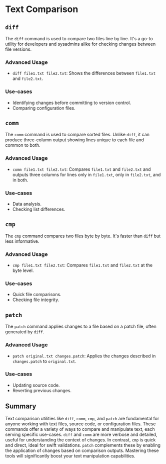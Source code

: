 # Text Comparison

## `diff`
The `diff` command is used to compare two files line by line. It's a go-to utility for developers and sysadmins alike for checking changes between file versions.

### Advanced Usage
- `diff file1.txt file2.txt`: Shows the differences between `file1.txt` and `file2.txt`.

### Use-cases
- Identifying changes before committing to version control.
- Comparing configuration files.

## `comm`
The `comm` command is used to compare sorted files. Unlike `diff`, it can produce three-column output showing lines unique to each file and common to both.

### Advanced Usage
- `comm file1.txt file2.txt`: Compares `file1.txt` and `file2.txt` and outputs three columns for lines only in `file1.txt`, only in `file2.txt`, and in both.

### Use-cases
- Data analysis.
- Checking list differences.

## `cmp`
The `cmp` command compares two files byte by byte. It's faster than `diff` but less informative.

### Advanced Usage
- `cmp file1.txt file2.txt`: Compares `file1.txt` and `file2.txt` at the byte level.

### Use-cases
- Quick file comparisons.
- Checking file integrity.

## `patch`
The `patch` command applies changes to a file based on a patch file, often generated by `diff`.

### Advanced Usage
- `patch original.txt changes.patch`: Applies the changes described in `changes.patch` to `original.txt`.

### Use-cases
- Updating source code.
- Reverting previous changes.

## Summary
Text comparison utilities like `diff`, `comm`, `cmp`, and `patch` are fundamental for anyone working with text files, source code, or configuration files. These commands offer a variety of ways to compare and manipulate text, each serving specific use-cases. `diff` and `comm` are more verbose and detailed, useful for understanding the context of changes. In contrast, `cmp` is quick and direct, ideal for swift validations. `patch` complements these by enabling the application of changes based on comparison outputs. Mastering these tools will significantly boost your text manipulation capabilities.
